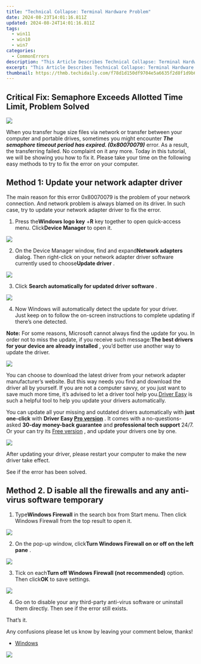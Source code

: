 ```yaml
---
title: "Technical Collapse: Terminal Hardware Problem"
date: 2024-08-23T14:01:16.811Z
updated: 2024-08-24T14:01:16.811Z
tags:
  - win11
  - win10
  - win7
categories:
  - CommonErrors
description: "This Article Describes Technical Collapse: Terminal Hardware Problem"
excerpt: "This Article Describes Technical Collapse: Terminal Hardware Problem"
thumbnail: https://thmb.techidaily.com/f78d1d150df9704e5a6635f2d8f1d9b65ffaf1875700edcd569333cc9eed6a06.jpg
---
```


## Critical Fix: Semaphore Exceeds Allotted Time Limit, Problem Solved

![](https://images.drivereasy.com/wp-content/uploads/2017/06/1-5.png)

 When you transfer huge size files via network or transfer between your computer and portable drives, sometimes you might encounter _**The semaphore timeout period has expired. (0x80070079)**_  error. As a result, the transferring failed. No complaint on it any more. Today in this tutorial, we will be showing you how to fix it. Please take your time on the following easy methods to try to fix the error on your computer.

## **Method 1: Update your network adapter driver**

 The main reason for this error 0x80070079 is the problem of your network connection. And network problem is always blamed on its driver. In such case, try to update your network adapter driver to fix the error.

 1) Press the**Windows logo key** +**R** key together to open quick-access menu. Click**Device Manager** to open it.

![](https://images.drivereasy.com/wp-content/uploads/2017/06/2-3.png)

 2) On the Device Manager window, find and expand**Network adapters** dialog. Then right-click on your network adapter driver software currently used to choose**Update driver** .

![](https://images.drivereasy.com/wp-content/uploads/2017/06/2-4.png)

3) Click   **Search automatically for updated driver software** .

![](https://images.drivereasy.com/wp-content/uploads/2017/06/3-5.png)

 4) Now Windows will automatically detect the update for your driver.  
 Just keep on to follow the on-screen instructions to complete updating if there’s one detected.

**Note:**  For some reasons, Microsoft cannot always find the update for you. In order not to miss the update, if you receive such message:**The best drivers for your device are already installed** , you’d better use another way to update the driver.

![](https://images.drivereasy.com/wp-content/uploads/2017/06/4-4.png)

 You can choose to download the latest driver from your network adapter manufacturer’s website. But this way needs you find and download the driver all by yourself. If you are not a computer savvy, or you just want to save much more time, it’s advised to let a driver tool help you.[Driver Easy](https://tools.techidaily.com/drivereasy/download/) is such a helpful tool to help you update your drivers automatically.

 You can update all your missing and outdated drivers automatically with **just one-click** with   **Driver Easy [Pro version](https://tools.techidaily.com/drivereasy/download/)** . It comes with a no-questions-asked **30-day money-back guarantee** and **professional tech support**  24/7\. Or your can try its [Free version](https://tools.techidaily.com/drivereasy/download/) , and update your drivers one by one.

![](https://images.drivereasy.com/wp-content/uploads/2017/06/13.jpg)

 After updating your driver, please restart your computer to make the new driver take effect.

See if the error has been solved.

## **Method 2\. D isable all the firewalls and any anti-virus software temporary**

 1) Type**Windows Firewall** in the search box from Start menu. Then click Windows Firewall from the top result to open it.

![](https://images.drivereasy.com/wp-content/uploads/2017/06/5-5.png)

 2) On the pop-up window, click**Turn Windows Firewall on or off on the left pane** .

![](https://images.drivereasy.com/wp-content/uploads/2017/06/6-4.png)

 3) Tick on each**Turn off Windows Firewall (not recommended)** option.  
 Then click**OK** to save settings.

![](https://images.drivereasy.com/wp-content/uploads/2017/06/7-3.png)

 4) Go on to disable your any third-party anti-virus software or uninstall them directly. Then see if the error still exists.

That’s it.

Any confusions please let us know by leaving your comment below, thanks!

* [Windows](https://tools.techidaily.com/drivereasy/download/)

<ins class="adsbygoogle"
     style="display:block"
     data-ad-format="autorelaxed"
     data-ad-client="ca-pub-7571918770474297"
     data-ad-slot="1223367746"></ins>



<ins class="adsbygoogle"
     style="display:block"
     data-ad-client="ca-pub-7571918770474297"
     data-ad-slot="8358498916"
     data-ad-format="auto"
     data-full-width-responsive="true"></ins>



<!-- affiliate ads begin -->
<a href="https://secure.2checkout.com/order/checkout.php?PRODS=4940312&QTY=1&AFFILIATE=108875&CART=1"><img src="https://secure.avangate.com/images/merchant/333ac5d90817d69113471fbb6e531bee/sps-partnership-728x90eng.png" border="0"></a>
<!-- affiliate ads end -->